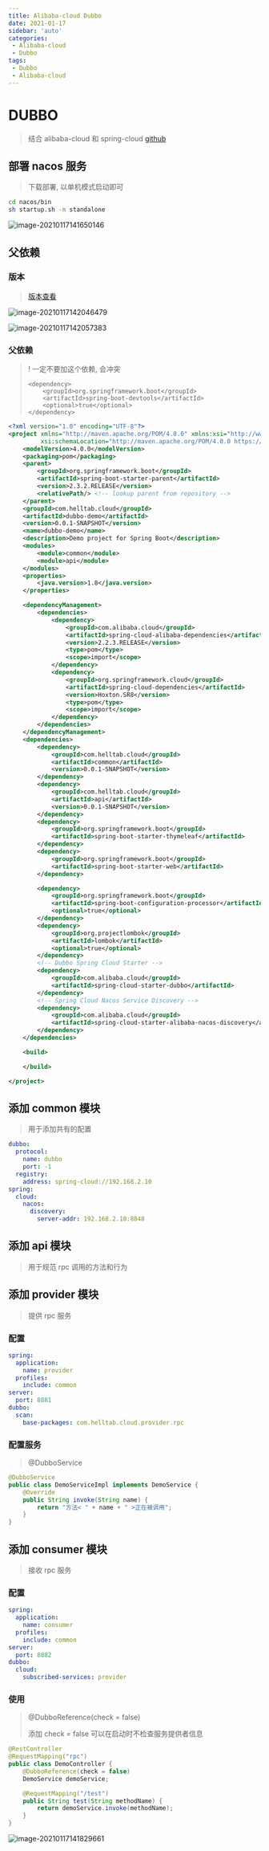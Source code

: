 ```yaml
---
title: Alibaba-cloud Dubbo
date: 2021-01-17
sidebar: 'auto'
categories:
 - Alibaba-cloud
 - Dubbo
tags:
 - Dubbo
 - Alibaba-cloud
---
```


# DUBBO

> 结合 alibaba-cloud 和 spring-cloud
> [github](https://github.com/Helltab/dubbo-demo)

## 部署 nacos 服务

> 下载部署, 以单机模式启动即可

```sh
cd nacos/bin
sh startup.sh -m standalone
```

![image-20210117141650146](dubbo.assets/image-20210117141650146.png)

## 父依赖

### 版本

> [版本查看](https://github.com/alibaba/spring-cloud-alibaba/wiki/%E7%89%88%E6%9C%AC%E8%AF%B4%E6%98%8E)

![image-20210117142046479](dubbo.assets/image-20210117142046479.png)

![image-20210117142057383](dubbo.assets/image-20210117142057383.png)

### 父依赖

> ! 一定不要加这个依赖, 会冲突
>
> ```
> <dependency>
>     <groupId>org.springframework.boot</groupId>
>     <artifactId>spring-boot-devtools</artifactId>
>     <optional>true</optional>
> </dependency>
> ```

```xml
<?xml version="1.0" encoding="UTF-8"?>
<project xmlns="http://maven.apache.org/POM/4.0.0" xmlns:xsi="http://www.w3.org/2001/XMLSchema-instance"
         xsi:schemaLocation="http://maven.apache.org/POM/4.0.0 https://maven.apache.org/xsd/maven-4.0.0.xsd">
    <modelVersion>4.0.0</modelVersion>
    <packaging>pom</packaging>
    <parent>
        <groupId>org.springframework.boot</groupId>
        <artifactId>spring-boot-starter-parent</artifactId>
        <version>2.3.2.RELEASE</version>
        <relativePath/> <!-- lookup parent from repository -->
    </parent>
    <groupId>com.helltab.cloud</groupId>
    <artifactId>dubbo-demo</artifactId>
    <version>0.0.1-SNAPSHOT</version>
    <name>dubbo-demo</name>
    <description>Demo project for Spring Boot</description>
    <modules>
        <module>common</module>
        <module>api</module>
    </modules>
    <properties>
        <java.version>1.8</java.version>
    </properties>

    <dependencyManagement>
        <dependencies>
            <dependency>
                <groupId>com.alibaba.cloud</groupId>
                <artifactId>spring-cloud-alibaba-dependencies</artifactId>
                <version>2.2.3.RELEASE</version>
                <type>pom</type>
                <scope>import</scope>
            </dependency>
            <dependency>
                <groupId>org.springframework.cloud</groupId>
                <artifactId>spring-cloud-dependencies</artifactId>
                <version>Hoxton.SR8</version>
                <type>pom</type>
                <scope>import</scope>
            </dependency>
        </dependencies>
    </dependencyManagement>
    <dependencies>
        <dependency>
            <groupId>com.helltab.cloud</groupId>
            <artifactId>common</artifactId>
            <version>0.0.1-SNAPSHOT</version>
        </dependency>
        <dependency>
            <groupId>com.helltab.cloud</groupId>
            <artifactId>api</artifactId>
            <version>0.0.1-SNAPSHOT</version>
        </dependency>
        <dependency>
            <groupId>org.springframework.boot</groupId>
            <artifactId>spring-boot-starter-thymeleaf</artifactId>
        </dependency>
        <dependency>
            <groupId>org.springframework.boot</groupId>
            <artifactId>spring-boot-starter-web</artifactId>
        </dependency>

        <dependency>
            <groupId>org.springframework.boot</groupId>
            <artifactId>spring-boot-configuration-processor</artifactId>
            <optional>true</optional>
        </dependency>
        <dependency>
            <groupId>org.projectlombok</groupId>
            <artifactId>lombok</artifactId>
            <optional>true</optional>
        </dependency>
        <!-- Dubbo Spring Cloud Starter -->
        <dependency>
            <groupId>com.alibaba.cloud</groupId>
            <artifactId>spring-cloud-starter-dubbo</artifactId>
        </dependency>
        <!-- Spring Cloud Nacos Service Discovery -->
        <dependency>
            <groupId>com.alibaba.cloud</groupId>
            <artifactId>spring-cloud-starter-alibaba-nacos-discovery</artifactId>
        </dependency>
    </dependencies>

    <build>

    </build>

</project>

```

## 添加 common 模块

> 用于添加共有的配置

```yml
dubbo:
  protocol:
    name: dubbo
    port: -1
  registry:
    address: spring-cloud://192.168.2.10
spring:
  cloud:
    nacos:
      discovery:
        server-addr: 192.168.2.10:8848
```



## 添加 api 模块

> 用于规范 rpc 调用的方法和行为

## 添加 provider 模块

> 提供 rpc 服务

### 配置

```yml
spring:
  application:
    name: provider
  profiles:
    include: common
server:
  port: 8881
dubbo:
  scan:
    base-packages: com.helltab.cloud.provider.rpc
```

### 配置服务

> @DubboService

```java
@DubboService
public class DemoServiceImpl implements DemoService {
    @Override
    public String invoke(String name) {
        return "方法< " + name + " >正在被调用";
    }
}

```



## 添加 consumer 模块

> 接收 rpc 服务

### 配置

```yml
spring:
  application:
    name: consumer
  profiles:
    include: common
server:
  port: 8882
dubbo:
  cloud:
    subscribed-services: provider
```

### 使用

> @DubboReference(check = false)
>
> 添加 check = false 可以在启动时不检查服务提供者信息

```java
@RestController
@RequestMapping("rpc")
public class DemoController {
    @DubboReference(check = false)
    DemoService demoService;

    @RequestMapping("/test")
    public String test(String methodName) {
        return demoService.invoke(methodName);
    }
}
```

![image-20210117141829661](dubbo.assets/image-20210117141829661.png)

